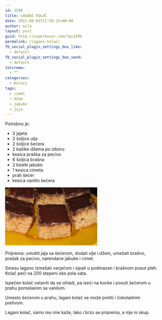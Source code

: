 ```yaml
---
id: 1596
title: LAGANI KOLAČ
date: 2011-08-03T11:59:32+00:00
author: mila
layout: post
guid: http://superkuvar.com/?p=1596
permalink: /lagani-kolač/
fb_social_plugin_settings_box_like:
  - default
fb_social_plugin_settings_box_send:
  - default
totvreme:
  - ""
categories:
  - Kolači
tags:
  - cimet
  - džem
  - jabuke
  - jaja
---
```

Potrebno je:

  * 3 jajeta
  * 2 šoljice ulja
  * 2 šoljice šećera
  * 2 kašike džema po izboru
  * kesica praška za pecivo
  * 6 šoljica brašna
  * 2 kisele jabuke
  * 1 kesica cimeta
  * prah šećer
  * kesica vanilin šećera

<img class="alignnone size-medium wp-image-5268" src="/wp-content/uploads/2011/08/Lagani-kolač-e1360945924342-300x188.jpg" alt="Lagani kolač" width="300" height="188" /> 

Priprema: umutiti jaja sa šećerom, dodati ulje i džem, umešati brašno, prašak za pecivo, narendane jabuke i cimet.

Smesu lagano izmešati varjačom i sipati u podmazan i brašnom posut pleh. Kolač peći na 200 stepeni oko pola sata.

Ispečen kolač ostaviti da se ohladi, pa iseći na kocke i posuti šećerom u prahu pomešanim sa vanilom.

Umesto šećerom u prahu, lagani kolač se može preliti i čokoladnim prelivom.

Lagani kolač, samo mu ime kaže, lako i brzo se priprema, a nije ni skup.